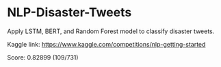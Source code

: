# NLP-Disaster-Tweets

Apply LSTM, BERT, and Random Forest model to classify disaster tweets.

Kaggle link: https://www.kaggle.com/competitions/nlp-getting-started

Score: 0.82899 (109/731)
